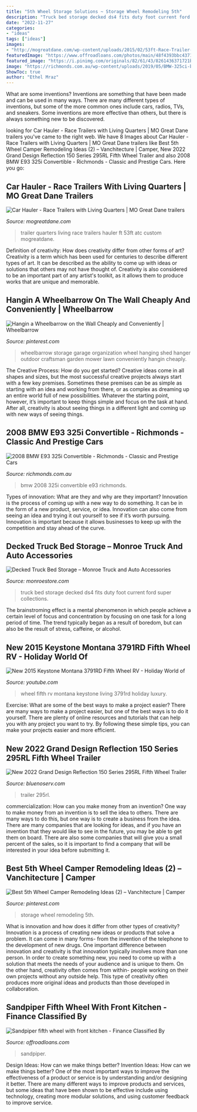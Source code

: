 ```yaml
---
title: "5th Wheel Storage Solutions ~ Storage Wheel Remodeling 5th"
description: "Truck bed storage decked ds4 fits duty foot current ford super collections"
date: "2022-11-27"
categories:
- "ideas"
tags: ["ideas"]
images:
- "http://mogreatdane.com/wp-content/uploads/2015/02/53ft-Race-Trailer-Living-Quarters.jpg"
featuredImage: "https://www.offroadloans.com/photos/main/48f4393bbc4371bb082704e08b34ab22.jpeg"
featured_image: "https://i.pinimg.com/originals/82/61/43/8261436371721bcb1d139591c7b08424.jpg"
image: "https://richmonds.com.au/wp-content/uploads/2019/05/BMW-325ci-black-2.jpg"
ShowToc: true
author: "Ethel Mraz"
---
```



What are some inventions?
Inventions are something that have been made and can be used in many ways. There are many different types of inventions, but some of the more common ones include cars, radios, TVs, and sneakers. Some inventions are more effective than others, but there is always something new to be discovered.

	

		
looking for Car Hauler - Race Trailers with Living Quarters | MO Great Dane trailers you've came to the right web. We have 8 Images about Car Hauler - Race Trailers with Living Quarters | MO Great Dane trailers like Best 5th Wheel Camper Remodeling Ideas (2) – Vanchitecture | Camper, New 2022 Grand Design Reflection 150 Series 295RL Fifth Wheel Trailer and also 2008 BMW E93 325i Convertible - Richmonds - Classic and Prestige Cars. Here you go:
		
    
## Car Hauler - Race Trailers With Living Quarters | MO Great Dane Trailers

<img loading=lazy src="http://mogreatdane.com/wp-content/uploads/2015/02/53ft-Race-Trailer-Living-Quarters.jpg" onerror="this.onerror=null;this.src='https://tse4.mm.bing.net/th?id=OIP.9R7NpOGbA3Tgu-RpMqSmVQHaE8&amp;pid=15.1';" alt="Car Hauler - Race Trailers with Living Quarters | MO Great Dane trailers">

_Source: mogreatdane.com_

>trailer quarters living race trailers hauler ft 53ft atc custom mogreatdane. 

	

Definition of creativity: How does creativity differ from other forms of art?
Creativity is a term which has been used for centuries to describe different types of art. It can be described as the ability to come up with ideas or solutions that others may not have thought of. Creativity is also considered to be an important part of any artist's toolkit, as it allows them to produce works that are unique and memorable.

    
## Hangin A Wheelbarrow On The Wall Cheaply And Conveniently | Wheelbarrow

<img loading=lazy src="https://i.pinimg.com/originals/82/61/43/8261436371721bcb1d139591c7b08424.jpg" onerror="this.onerror=null;this.src='https://tse2.mm.bing.net/th?id=OIP.-PJMLwaBq_7-GSufcc3f6AHaJ4&amp;pid=15.1';" alt="Hangin a Wheelbarrow on the Wall Cheaply and Conveniently | Wheelbarrow">

_Source: pinterest.com_

>wheelbarrow storage garage organization wheel hanging shed hanger outdoor craftsman garden mower lawn conveniently hangin cheaply. 

	

The Creative Process: How do you get started?
Creative ideas come in all shapes and sizes, but the most successful creative projects always start with a few key premises. Sometimes these premises can be as simple as starting with an idea and working from there, or as complex as dreaming up an entire world full of new possibilities. Whatever the starting point, however, it’s important to keep things simple and focus on the task at hand. After all, creativity is about seeing things in a different light and coming up with new ways of seeing things.

    
## 2008 BMW E93 325i Convertible - Richmonds - Classic And Prestige Cars

<img loading=lazy src="https://richmonds.com.au/wp-content/uploads/2019/05/BMW-325ci-black-2.jpg" onerror="this.onerror=null;this.src='https://tse1.mm.bing.net/th?id=OIP.W04ig3XaxJgkr0wkptuGqQHaE8&amp;pid=15.1';" alt="2008 BMW E93 325i Convertible - Richmonds - Classic and Prestige Cars">

_Source: richmonds.com.au_

>bmw 2008 325i convertible e93 richmonds. 

	

Types of innovation: What are they and why are they important?
Innovation is the process of coming up with a new way to do something. It can be in the form of a new product, service, or idea. Innovation can also come from seeing an idea and trying it out yourself to see if it’s worth pursuing. Innovation is important because it allows businesses to keep up with the competition and stay ahead of the curve.

    
## Decked Truck Bed Storage – Monroe Truck And Auto Accessories

<img loading=lazy src="http://cdn.shopify.com/s/files/1/0066/9204/4836/collections/WORK_TRUCK_1200x1200.gif?v=1590701519" onerror="this.onerror=null;this.src='https://tse1.mm.bing.net/th?id=OIP.AO4uKP3VwUI_fxvAxpHllQHaFV&amp;pid=15.1';" alt="Decked Truck Bed Storage – Monroe Truck and Auto Accessories">

_Source: monroestore.com_

>truck bed storage decked ds4 fits duty foot current ford super collections. 

	

The brainstroming effect is a mental phenomenon in which people achieve a certain level of focus and concentration by focusing on one task for a long period of time. The trend typically began as a result of boredom, but can also be the result of stress, caffeine, or alcohol.

    
## New 2015 Keystone Montana 3791RD Fifth Wheel RV - Holiday World Of

<img loading=lazy src="http://i.ytimg.com/vi/34q25Z-KkjE/maxresdefault.jpg" onerror="this.onerror=null;this.src='https://tse4.mm.bing.net/th?id=OIP.tLHQV_I76WeSLaVZ4z79XgHaEK&amp;pid=15.1';" alt="New 2015 Keystone Montana 3791RD Fifth Wheel RV - Holiday World of">

_Source: youtube.com_

>wheel fifth rv montana keystone living 3791rd holiday luxury. 

	

Exercise: What are some of the best ways to make a project easier?
There are many ways to make a project easier, but one of the best ways is to do it yourself. There are plenty of online resources and tutorials that can help you with any project you want to try. By following these simple tips, you can make your projects easier and more efficient.

    
## New 2022 Grand Design Reflection 150 Series 295RL Fifth Wheel Trailer

<img loading=lazy src="https://www.bluenoserv.com/storage/app/public/inventory/fifth-wheel-trailer-grand-design-reflection-150-series-01PD.JPG" onerror="this.onerror=null;this.src='https://tse1.mm.bing.net/th?id=OIP.1FX_GRLqVXXtU2y7OhVR2gHaFj&amp;pid=15.1';" alt="New 2022 Grand Design Reflection 150 Series 295RL Fifth Wheel Trailer">

_Source: bluenoserv.com_

>trailer 295rl. 

	

commercialization: How can you make money from an invention?
One way to make money from an invention is to sell the idea to others. There are many ways to do this, but one way is to create a business from the idea. There are many companies that are looking for ideas, and if you have an invention that they would like to see in the future, you may be able to get them on board. There are also some companies that will give you a small percent of the sales, so it is important to find a company that will be interested in your idea before submitting it.

    
## Best 5th Wheel Camper Remodeling Ideas (2) – Vanchitecture | Camper

<img loading=lazy src="https://i.pinimg.com/736x/ca/e3/17/cae317e2c951f1fe9205c21259a72cc0.jpg" onerror="this.onerror=null;this.src='https://tse1.mm.bing.net/th?id=OIP.IHW7KNTHEXyA-T2DS74_iAHaKY&amp;pid=15.1';" alt="Best 5th Wheel Camper Remodeling Ideas (2) – Vanchitecture | Camper">

_Source: pinterest.com_

>storage wheel remodeling 5th. 

	

What is innovation and how does it differ from other types of creativity?
Innovation is a process of creating new ideas or products that solve a problem. It can come in many forms- from the invention of the telephone to the development of new drugs. 
One important difference between innovation and creativity is that innovation typically involves more than one person. In order to create something new, you need to come up with a solution that meets the needs of your audience and is unique to them. On the other hand, creativity often comes from within- people working on their own projects without any outside help. This type of creativity often produces more original ideas and products than those developed in collaboration.

    
## Sandpiper Fifth Wheel With Front Kitchen - Finance Classified By

<img loading=lazy src="https://www.offroadloans.com/photos/main/48f4393bbc4371bb082704e08b34ab22.jpeg" onerror="this.onerror=null;this.src='https://tse4.mm.bing.net/th?id=OIP.X1S1jBgf1QKo2AsHJafe_QHaJ4&amp;pid=15.1';" alt="Sandpiper fifth wheel with front kitchen - Finance Classified By">

_Source: offroadloans.com_

>sandpiper. 

	

Design Ideas: How can we make things better?
Invention Ideas: How can we make things better?
One of the most important ways to improve the effectiveness of a product or service is by understanding and/or designing it better. There are many different ways to improve products and services, but some ideas that have been shown to be effective include using technology, creating more modular solutions, and using customer feedback to improve service.

